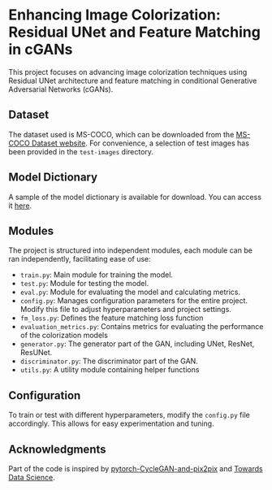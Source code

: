 # Enhancing Image Colorization: Residual UNet and Feature Matching in cGANs

This project focuses on advancing image colorization techniques using Residual UNet architecture and feature matching in conditional Generative Adversarial Networks (cGANs). 

## Dataset
The dataset used is MS-COCO, which can be downloaded from the [MS-COCO Dataset website](https://cocodataset.org/#download). For convenience, a selection of test images has been provided in the `test-images` directory.

## Model Dictionary
A sample of the model dictionary is available for download. You can access it [here](https://drive.google.com/drive/folders/12LUdwi967VBjObwKcw-FIBQZyyunjAk0?usp=sharing).

## Modules
The project is structured into independent modules, each module can be ran independently, facilitating ease of use:
- `train.py`: Main module for training the model.
- `test.py`: Module for testing the model.
- `eval.py`: Module for evaluating the model and calculating metrics.
- `config.py`: Manages configuration parameters for the entire project. Modify this file to adjust hyperparameters and project settings.
- `fm_loss.py`: Defines the feature matching loss function
- `evaluation_metrics.py`: Contains metrics for evaluating the performance of the colorization models
- `generator.py`: The generator part of the GAN, including UNet, ResNet, ResUNet.
- `discriminator.py`: The discriminator part of the GAN.
- `utils.py`: A utility module containing helper functions

## Configuration
To train or test with different hyperparameters, modify the `config.py` file accordingly. This allows for easy experimentation and tuning.

## Acknowledgments
Part of the code is inspired by [pytorch-CycleGAN-and-pix2pix](https://github.com/junyanz/pytorch-CycleGAN-and-pix2pix) and [Towards Data Science](https://towardsdatascience.com/colorizing-black-white-images-with-u-net-and-conditional-gan-a-tutorial-81b2df111cd8).

